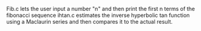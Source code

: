 Fib.c lets the user input a number "n" and then print the first n terms of the fibonacci sequence
ihtan.c estimates the inverse hyperbolic tan function using a Maclaurin series and then compares it to the actual result.
